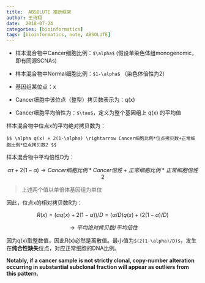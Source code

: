 ```yaml
---
title:  ABSOLUTE 推断框架
author: 王诗翔
date:  2018-07-24
categories: [bioinformatics]
tags: [bioinformatics, note, ABSOLUTE]
---
```



* 样本混合物中Cancer细胞比例：`$\alpha$`  (假设单染色体组monogenomic，即有同源SCNAs)

* 样本混合物中Normal细胞比例：`$1-\alpha$` （染色体倍性为2）

* 基因组某位点：x

* Cancer细胞中该位点（整型）拷贝数表示为：q(x)

* Cancer细胞平均倍性为：`$\tau$`，定义为整个基因组上 q(x) 的平均值


样本混合物中位点x的平均绝对拷贝数为：

`$$
\alpha q(x) + 2(1-\alpha) \rightarrow Cancer细胞比例*位点拷贝数+正常细胞比例*位点拷贝数2
$$`

样本混合物中平均倍性D为：

$$
\alpha \tau + 2(1-\alpha) \rightarrow Cancer细胞比例 * Cancer倍性 + 正常细胞比例 * 正常细胞倍性2
$$

> 上述两个值以单倍体基因组为单位

因此，位点x的相对拷贝数R为：

$$
R(x) = (\alpha q(x) + 2(1-\alpha)) / D = (\alpha / D) q(x) + (2(1-\alpha) / D)
$$

$$
\rightarrow 平均绝对拷贝数 / 平均倍性
$$

因为q(x)取整数值，因此R(x)必然是离散值。最小值为`$(2(1-\alpha)/D)$`，发生在**纯合性缺失**位点，对应正常细胞的DNA比例。

**Notably, if a cancer sample is not strictly clonal, copy-number alteration occurring in substantial subclonal fraction will appear as outliers from this pattern.**

